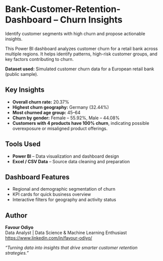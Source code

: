 # Bank-Customer-Retention-Dashboard – Churn Insights
Identify customer segments with high churn and propose actionable insights. 

This Power BI dashboard analyzes customer churn for a retail bank across multiple regions. It helps identify patterns, high-risk customer groups, and key factors contributing to churn.

**Dataset used:** Simulated customer churn data for a European retail bank (public sample).

## Key Insights
- **Overall churn rate:** 20.37%
- **Highest churn geography:** Germany (32.44%)
- **Most churned age group:** 45–64
- **Churn by gender:** Female – 55.92%, Male – 44.08%
- **Customers with 4 products have 100% churn**, indicating possible overexposure or misaligned product offerings.

## Tools Used
- **Power BI** – Data visualization and dashboard design  
- **Excel / CSV Data** – Source data cleaning and preparation  

## Dashboard Features
- Regional and demographic segmentation of churn  
- KPI cards for quick business overview  
- Interactive filters for geography and activity status  


## Author
**Favour Odiyo**  
Data Analyst | Data Science & Machine Learning Enthusiast  
https://www.linkedin.com/in/favour-odiyo/

 _“Turning data into insights that drive smarter customer retention strategies.”_
